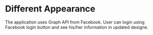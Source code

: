 # Different Appearance
The application uses Graph API from Facebook. User can login using Facebook login button and see his/her information in updated designe.